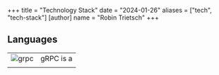 +++
title = "Technology Stack"
date = "2024-01-26"
aliases = ["tech", "tech-stack"]
[author]
name = "Robin Trietsch"
+++

[//]: # (TODO add tech stack)

## Languages

|                          |           |
|--------------------------|-----------|
| ![grpc](/icons/grpc.svg) | gRPC is a |
|                          |           |
